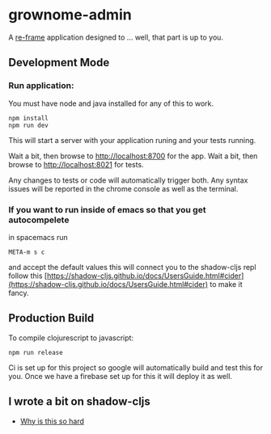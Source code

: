 # grownome-admin

A [re-frame](https://github.com/Day8/re-frame) application designed to ... well, that part is up to you.

## Development Mode

### Run application:
You must have node and java installed for any of this to work. 
```
npm install
npm run dev
```
This will start a server with your application runing and your tests running.

Wait a bit, then browse to [http://localhost:8700](http://localhost:8700) for the app.
Wait a bit, then browse to [http://localhost:8021](http://localhost:8021) for tests.

Any changes to tests or code will automatically trigger both. Any syntax issues will be reported in the 
chrome console as well as the terminal.

### If you want to run inside of emacs so that you get autocompelete
in spacemacs run
```
META-m s c

```
and accept the default values this will connect you to the shadow-cljs repl
follow this [https://shadow-cljs.github.io/docs/UsersGuide.html#cider](https://shadow-cljs.github.io/docs/UsersGuide.html#cider)
to make it fancy.
## Production Build


To compile clojurescript to javascript:

```
npm run release
```
Ci is set up for this project so google will automatically build and test this for you. Once we have a firebase
set up for this it will deploy it as well.


## I wrote a bit on shadow-cljs
* [Why is this so hard](https://wiki.grownome.com/#Using%20CLJS%20build%20tools%20(aka%20why%20is%20this%20so%20hard))
